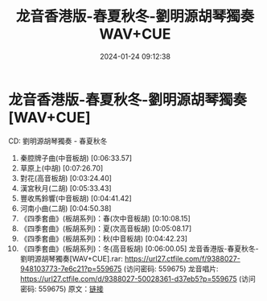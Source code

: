 ﻿---
title: 龙音香港版-春夏秋冬-劉明源胡琴獨奏WAV+CUE
date: 2024-01-24 09:12:38
categories: 古典音乐、新世纪、纯音雅乐
tags: 纯音雅乐
---
# 龙音香港版-春夏秋冬-劉明源胡琴獨奏[WAV+CUE]

CD: 劉明源胡琴獨奏 - 春夏秋冬
01. 秦腔牌子曲(中音板胡) [0:06:33.57]
02. 草原上(中胡) [0:07:26.70]
03. 對花(高音板胡) [0:03:24.40]
04. 漢宮秋月(二胡) [0:05:33.43]
05. 豐收馬鈴響(中音板胡) [0:04:41.42]
06. 河南小曲(二胡) [0:04:50.38]
07. 《四季套曲》(板胡系列)：春(次中音板胡) [0:10:08.15]
08. 《四季套曲》(板胡系列)：夏(次高音板胡) [0:05:08.17]
09. 《四季套曲》(板胡系列)：秋(中音板胡) [0:04:42.23]
10. 《四季套曲》(板胡系列)：冬(高音板胡) [0:06:00.05]
龙音香港版-春夏秋冬-劉明源胡琴獨奏[WAV+CUE].rar: https://url27.ctfile.com/f/9388027-948103773-7e6c21?p=559675
(访问密码: 559675)
龙音唱片: https://url27.ctfile.com/d/9388027-50028361-d37eb5?p=559675
(访问密码: 559675)
原文：[链接](https://blog.sina.com.cn/s/blog_1647c7e76010314a4.html)